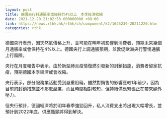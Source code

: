 ```yaml
---
layout: post
title: 德國央行料通脹率或維持於4%以上　本季經濟收縮
date: 2021-12-20 21:02:53.000000000 +08:00
link: https://news.rthk.hk/rthk/ch/component/k2/1625239-20211220.htm
categories: rthk
---
```


德國央行表示，因天然氣價格上升，並可能在明年初影響到消費者，預期未來幾個月通脹率或會保持在4%以上。德國央行上調通脹預期，並敦促歐洲央行警惕通脹上行風險。

央行在月度報告中表示，由於新型肺炎疫情復燃引發新的封鎖措施，消費者留家抗疫，預期德國本季經濟或會收縮。

央行表示，部分服務業活動受到嚴重阻礙，雖然對銷售的影響應較1年前少，因為目前的封鎖措施並不那麼嚴厲，而且時間相對較短，但持續供應緊張正在帶來額外壓力。

但央行預計，德國經濟將於明年春季強勁回升，私人消費支出將出現大幅增長，並預計到2022年底，供應瓶頸將得到解決。

